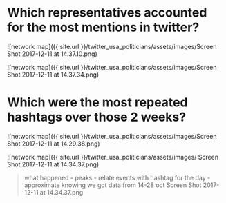 # Which representatives accounted for the most mentions in twitter?
  
 ![network map]({{ site.url }}/twitter_usa_politicians/assets/images/Screen Shot 2017-12-11 at 14.37.10.png)
 
 ![network map]({{ site.url }}/twitter_usa_politicians/assets/images/Screen Shot 2017-12-11 at 14.37.34.png) 



# Which were the most repeated hashtags over those 2 weeks?

 ![network map]({{ site.url }}/twitter_usa_politicians/assets/images/Screen Shot 2017-12-11 at 14.29.38.png) 
 
 ![network map]({{ site.url }}/twitter_usa_politicians/assets/images/ Screen Shot 2017-12-11 at 14.34.37.png) 

> what happened - peaks - relate events with hashtag for the day - approximate knowing we got data from 14-28 oct
 Screen Shot 2017-12-11 at 14.34.37.png
